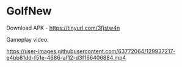 # GolfNew

Download APK - https://tinyurl.com/3fjstw4n

Gameplay video:



https://user-images.githubusercontent.com/63772064/129937217-e4bb81dd-f51e-4686-af12-d3f166406884.mp4

